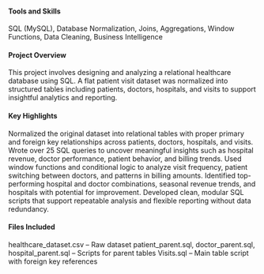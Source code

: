 #### Tools and Skills
SQL (MySQL), Database Normalization, Joins, Aggregations, Window Functions, Data Cleaning, Business Intelligence

#### Project Overview
This project involves designing and analyzing a relational healthcare database using SQL. A flat patient visit dataset was normalized into structured tables including patients, doctors, hospitals, and visits to support insightful analytics and reporting.

#### Key Highlights
Normalized the original dataset into relational tables with proper primary and foreign key relationships across patients, doctors, hospitals, and visits.
Wrote over 25 SQL queries to uncover meaningful insights such as hospital revenue, doctor performance, patient behavior, and billing trends.
Used window functions and conditional logic to analyze visit frequency, patient switching between doctors, and patterns in billing amounts.
Identified top-performing hospital and doctor combinations, seasonal revenue trends, and hospitals with potential for improvement.
Developed clean, modular SQL scripts that support repeatable analysis and flexible reporting without data redundancy.
#### Files Included
healthcare_dataset.csv – Raw dataset
patient_parent.sql, doctor_parent.sql, hospital_parent.sql – Scripts for parent tables
Visits.sql – Main table script with foreign key references
